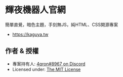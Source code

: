 # 輝夜機器人官網

簡單直覺，暗色主題，手刻無JS，純HTML、CSS開源專案

* https://kaguya.tw

## 作者 & 授權

* 專案持有人: [4qron#8967 on Discord](https://kaguya.tw/discord)
* Licensed under: [The MIT License](https://github.com/kaguya-bot/kaguya.tw/blob/main/LICENSE)